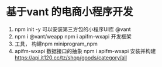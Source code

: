 # 基于vant 的电商小程序开发
1. npm init -y
  可以安装第三方包的小程序UI库 @vant
2. npm i @vant/weapp
    npm i apifm-wxapi
  开发框架 
3. 工具， 构建npm
  miniprogram_npm
4. apifm-wxapi  数据接口的抽象
  npm i apifm-wxapi  安装并构建
  https://api.it120.cc/tz/shop/goods/category/all